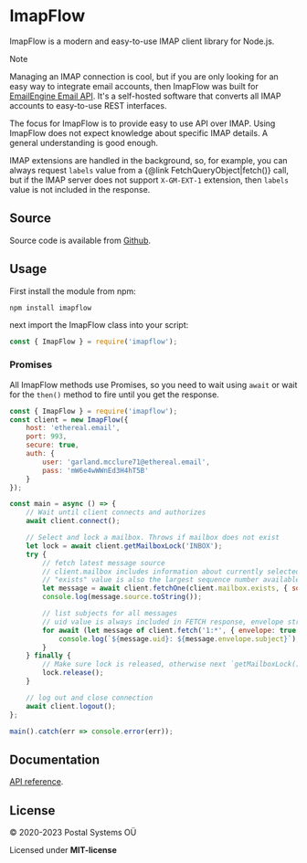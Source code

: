 # ImapFlow

ImapFlow is a modern and easy-to-use IMAP client library for Node.js.

> [!NOTE]
> Managing an IMAP connection is cool, but if you are only looking for an easy way to integrate email accounts, then ImapFlow was built for [EmailEngine Email API](https://emailengine.app/). It's a self-hosted software that converts all IMAP accounts to easy-to-use REST interfaces.

The focus for ImapFlow is to provide easy to use API over IMAP. Using ImapFlow does not expect knowledge about specific IMAP details. A general understanding is good enough.

IMAP extensions are handled in the background, so, for example, you can always request `labels` value from a {@link FetchQueryObject|fetch()} call, but if the IMAP server does not support `X-GM-EXT-1` extension, then `labels` value is not included in the response.

## Source

Source code is available from [Github](https://github.com/postalsys/imapflow).

## Usage

First install the module from npm:

```
npm install imapflow
```

next import the ImapFlow class into your script:

```js
const { ImapFlow } = require('imapflow');
```

### Promises

All ImapFlow methods use Promises, so you need to wait using `await` or wait for the `then()` method to fire until you get the response.

```js
const { ImapFlow } = require('imapflow');
const client = new ImapFlow({
    host: 'ethereal.email',
    port: 993,
    secure: true,
    auth: {
        user: 'garland.mcclure71@ethereal.email',
        pass: 'mW6e4wWWnEd3H4hT5B'
    }
});

const main = async () => {
    // Wait until client connects and authorizes
    await client.connect();

    // Select and lock a mailbox. Throws if mailbox does not exist
    let lock = await client.getMailboxLock('INBOX');
    try {
        // fetch latest message source
        // client.mailbox includes information about currently selected mailbox
        // "exists" value is also the largest sequence number available in the mailbox
        let message = await client.fetchOne(client.mailbox.exists, { source: true });
        console.log(message.source.toString());

        // list subjects for all messages
        // uid value is always included in FETCH response, envelope strings are in unicode.
        for await (let message of client.fetch('1:*', { envelope: true })) {
            console.log(`${message.uid}: ${message.envelope.subject}`);
        }
    } finally {
        // Make sure lock is released, otherwise next `getMailboxLock()` never returns
        lock.release();
    }

    // log out and close connection
    await client.logout();
};

main().catch(err => console.error(err));
```

## Documentation

[API reference](https://imapflow.com/module-imapflow-ImapFlow.html).

## License

&copy; 2020-2023 Postal Systems OÜ

Licensed under **MIT-license**
